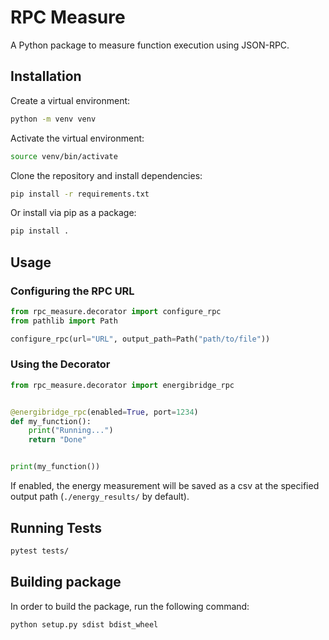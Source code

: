 # RPC Measure

A Python package to measure function execution using JSON-RPC.

## Installation

Create a virtual environment:
```sh
python -m venv venv
```

Activate the virtual environment:
```sh   
source venv/bin/activate
```

Clone the repository and install dependencies:
```sh
pip install -r requirements.txt
```

Or install via pip as a package:
```sh
pip install .
```

## Usage

### Configuring the RPC URL

```python
from rpc_measure.decorator import configure_rpc
from pathlib import Path

configure_rpc(url="URL", output_path=Path("path/to/file"))
```

### Using the Decorator

```python
from rpc_measure.decorator import energibridge_rpc


@energibridge_rpc(enabled=True, port=1234)
def my_function():
    print("Running...")
    return "Done"


print(my_function())
```
If enabled, the energy measurement will be saved as a csv at the specified output path (`./energy_results/` by default).

## Running Tests

```sh
pytest tests/
```

## Building package
In order to build the package, run the following command:
```sh
python setup.py sdist bdist_wheel
```
